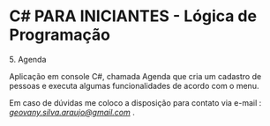 <h1>C# PARA INICIANTES - Lógica de Programação</H1
 <h2>5. Agenda</h2>
 
Aplicação em console C#, chamada Agenda que cria um cadastro de pessoas e executa algumas funcionalidades de acordo com o menu.</p>
 

 Em caso de dúvidas me coloco a disposição para contato via e-mail :   *geovany.silva.araujo@gmail.com* . 
